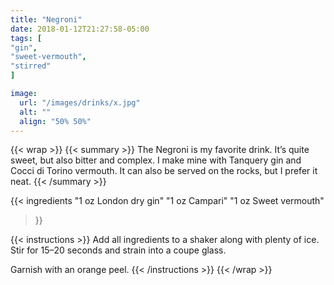 ```yaml
---
title: "Negroni"
date: 2018-01-12T21:27:58-05:00
tags: [
"gin",
"sweet-vermouth",
"stirred"
]

image:
  url: "/images/drinks/x.jpg"
  alt: ""
  align: "50% 50%"
---
```

{{< wrap >}}
{{< summary >}}
The Negroni is my favorite drink. It’s quite sweet, but also bitter and complex. I make mine with Tanquery gin and Cocci di Torino vermouth. It can also be served on the rocks, but I prefer it neat.
{{< /summary >}}

{{< ingredients
  "1 oz London dry gin"
  "1 oz Campari"
  "1 oz Sweet vermouth"
>}}


{{< instructions >}}
Add all ingredients to a shaker along with plenty of ice. Stir for 15–20 seconds and strain into a coupe glass.

Garnish with an orange peel.
{{< /instructions >}}
{{< /wrap >}}
